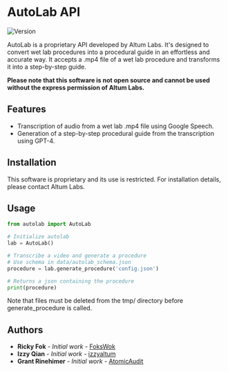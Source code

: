 # AutoLab API

![Version](https://img.shields.io/badge/version-0.1.1_alpha-blue)

AutoLab is a proprietary API developed by Altum Labs. It's designed to convert wet lab procedures into a procedural guide in an effortless and accurate way. It accepts a .mp4 file of a wet lab procedure and transforms it into a step-by-step guide.

**Please note that this software is not open source and cannot be used without the express permission of Altum Labs.**

## Features

- Transcription of audio from a wet lab .mp4 file using Google Speech.
- Generation of a step-by-step procedural guide from the transcription using GPT-4.

## Installation

This software is proprietary and its use is restricted. For installation details, please contact Altum Labs.

## Usage

```python
from autolab import AutoLab

# Initialize autolab
lab = AutoLab()

# Transcribe a video and generate a procedure
# Use schema in data/autolab_schema.json
procedure = lab.generate_procedure('config.json')

# Returns a json containing the procedure
print(procedure)


```
Note that files must be deleted from the tmp/ directory before generate_procedure is called.


## Authors

- **Ricky Fok** - *Initial work* - [FoksWok](https://github.com/FoksWok)
- **Izzy Qian** - *Initial work* - [izzyaltum](https://github.com/izzyaltum)
- **Grant Rinehimer** - *Initial work* - [AtomicAudit](https://github.com/AtomicAudit)
